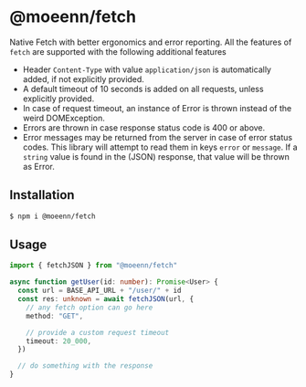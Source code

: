 # @moeenn/fetch
Native Fetch with better ergonomics and error reporting. All the features of `fetch` are supported with the following additional features

- Header `Content-Type` with value `application/json` is automatically added, if not explicitly provided.
- A default timeout of 10 seconds is added on all requests, unless explicitly provided.
- In case of request timeout, an instance of Error is thrown instead of the weird DOMException.
- Errors are thrown in case response status code is 400 or above.
- Error messages may be returned from the server in case of error status codes. This library will attempt to read them in keys `error` or `message`. If a `string` value is found in the (JSON) response, that value will be thrown as Error.


## Installation

```bash
$ npm i @moeenn/fetch
```

## Usage

```ts
import { fetchJSON } from "@moeenn/fetch"

async function getUser(id: number): Promise<User> {
  const url = BASE_API_URL + "/user/" + id
  const res: unknown = await fetchJSON(url, {
    // any fetch option can go here
    method: "GET",

    // provide a custom request timeout
    timeout: 20_000,
  })

  // do something with the response
}
```